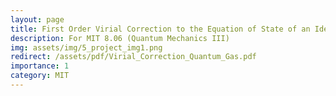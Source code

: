 ```yaml
---
layout: page
title: First Order Virial Correction to the Equation of State of an Ideal Quantum Gas
description: For MIT 8.06 (Quantum Mechanics III)
img: assets/img/5_project_img1.png
redirect: /assets/pdf/Virial_Correction_Quantum_Gas.pdf
importance: 1
category: MIT
---
```

